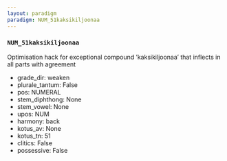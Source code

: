```yaml
---
layout: paradigm
paradigm: NUM_51kaksikiljoonaa
---
```

### ` NUM_51kaksikiljoonaa `

Optimisation hack for exceptional compound ’kaksikiljoonaa’ that inflects in all parts with agreement
* grade_dir: weaken
* plurale_tantum: False
* pos: NUMERAL
* stem_diphthong: None
* stem_vowel: None
* upos: NUM
* harmony: back
* kotus_av: None
* kotus_tn: 51
* clitics: False
* possessive: False
